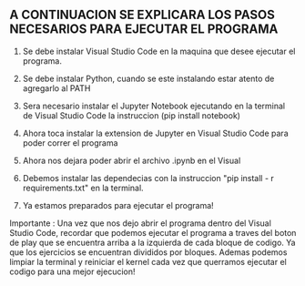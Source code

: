 ## A CONTINUACION SE EXPLICARA LOS PASOS NECESARIOS PARA EJECUTAR EL PROGRAMA

1) Se debe instalar Visual Studio Code en la maquina que desee ejecutar el programa.

2) Se debe instalar Python, cuando se este instalando estar atento de agregarlo al PATH

3) Sera necesario instalar el Jupyter Notebook ejecutando en la terminal de Visual Studio Code la instruccion (pip install notebook)

4) Ahora toca instalar la extension de Jupyter en Visual Studio Code para poder correr el programa

5) Ahora nos dejara poder abrir el archivo .ipynb en el Visual

6) Debemos instalar las dependecias con la instruccion "pip install - r requirements.txt" en la terminal.

7) Ya estamos preparados para ejecutar el programa!

Importante : Una vez que nos dejo abrir el programa dentro del Visual Studio Code, recordar que podemos ejecutar el programa 
a traves del boton de play que se encuentra arriba a la izquierda de cada bloque de codigo. Ya que los ejercicios se encuentran
divididos por bloques. Ademas podemos limpiar la terminal y reiniciar el kernel cada vez que querramos ejecutar el codigo para una mejor
ejecucion!